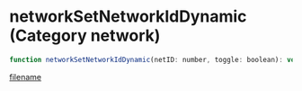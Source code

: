 # networkSetNetworkIdDynamic (Category network)

```js
function networkSetNetworkIdDynamic(netID: number, toggle: boolean): void
```

[filename](networkSetNetworkIdDynamic_m.md ':include')